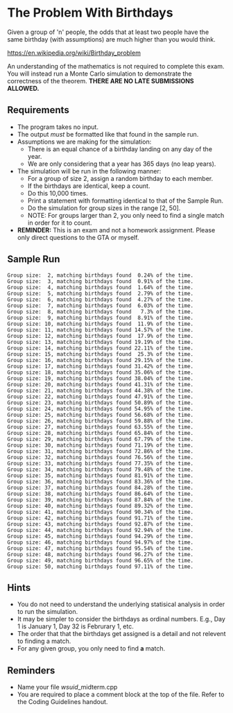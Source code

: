 # The Problem With Birthdays
Given a group of 'n' people, the odds that at least two people have the same birthday (with assumptions) are much higher than you would think.

https://en.wikipedia.org/wiki/Birthday_problem

An understanding of the mathematics is not required to complete this exam. You will instead run a Monte Carlo simulation to demonstrate the 
correctness of the theorem. **THERE ARE NO LATE SUBMISSIONS ALLOWED.**

## Requirements
- The program takes no input.
- The output *must* be formatted like that found in the sample run.
- Assumptions we are making for the simulation:
  - There is an equal chance of a birthday landing on any day of the year.
  - We are only considering that a year has 365 days (no leap years).
- The simulation will be run in the following manner:
  - For a group of size 2, assign a random birthday to each member.
  - If the birthdays are identical, keep a count.
  - Do this 10,000 times.
  - Print a statement with formatting identical to that of the Sample Run.
  - Do the simulation for group sizes in the range [2, 50].
  - NOTE: For groups larger than 2, you only need to find a single match in order for it to count.
- **REMINDER:** This is an exam and not a homework assignment. Please only direct questions to the GTA or myself.

## Sample Run
```
Group size:  2, matching birthdays found  0.24% of the time.  
Group size:  3, matching birthdays found  0.91% of the time.  
Group size:  4, matching birthdays found  1.64% of the time.  
Group size:  5, matching birthdays found  2.79% of the time.  
Group size:  6, matching birthdays found  4.27% of the time.  
Group size:  7, matching birthdays found  6.03% of the time.  
Group size:  8, matching birthdays found   7.3% of the time.  
Group size:  9, matching birthdays found  8.91% of the time.  
Group size: 10, matching birthdays found  11.9% of the time.  
Group size: 11, matching birthdays found 14.57% of the time.  
Group size: 12, matching birthdays found  17.9% of the time.  
Group size: 13, matching birthdays found 19.19% of the time.  
Group size: 14, matching birthdays found 22.11% of the time.  
Group size: 15, matching birthdays found  25.3% of the time.  
Group size: 16, matching birthdays found 29.15% of the time.  
Group size: 17, matching birthdays found 31.42% of the time.  
Group size: 18, matching birthdays found 35.06% of the time.  
Group size: 19, matching birthdays found 38.04% of the time.  
Group size: 20, matching birthdays found 41.31% of the time.  
Group size: 21, matching birthdays found 44.38% of the time.  
Group size: 22, matching birthdays found 47.91% of the time.  
Group size: 23, matching birthdays found 50.89% of the time.  
Group size: 24, matching birthdays found 54.95% of the time.  
Group size: 25, matching birthdays found 56.68% of the time.  
Group size: 26, matching birthdays found 59.88% of the time.  
Group size: 27, matching birthdays found 63.55% of the time.  
Group size: 28, matching birthdays found 65.84% of the time.  
Group size: 29, matching birthdays found 67.79% of the time.  
Group size: 30, matching birthdays found 71.19% of the time.  
Group size: 31, matching birthdays found 72.86% of the time.  
Group size: 32, matching birthdays found 76.56% of the time.  
Group size: 33, matching birthdays found 77.35% of the time.  
Group size: 34, matching birthdays found 79.48% of the time.  
Group size: 35, matching birthdays found 81.91% of the time.  
Group size: 36, matching birthdays found 83.36% of the time.  
Group size: 37, matching birthdays found 84.28% of the time.  
Group size: 38, matching birthdays found 86.64% of the time.  
Group size: 39, matching birthdays found 87.84% of the time.  
Group size: 40, matching birthdays found 89.32% of the time.  
Group size: 41, matching birthdays found 90.34% of the time.  
Group size: 42, matching birthdays found 91.71% of the time.  
Group size: 43, matching birthdays found 92.87% of the time.  
Group size: 44, matching birthdays found 92.94% of the time.  
Group size: 45, matching birthdays found 94.29% of the time.  
Group size: 46, matching birthdays found 94.97% of the time.  
Group size: 47, matching birthdays found 95.54% of the time.  
Group size: 48, matching birthdays found 96.27% of the time.  
Group size: 49, matching birthdays found 96.65% of the time.  
Group size: 50, matching birthdays found 97.11% of the time.
```

## Hints
- You do not need to understand the underlying statisical analysis in order to run the simulation.
- It may be simpler to consider the birthdays as ordinal numbers. E.g., Day 1 is January 1, Day 32 is Februrary 1, etc.
- The order that that the birthdays get assigned is a detail and not relevent to finding a match.
- For any given group, you only need to find **a** match.

## Reminders
- Name your file *wsuid*\_midterm.cpp
- You are required to place a comment block at the top of the file. Refer to the Coding Guidelines
handout.
